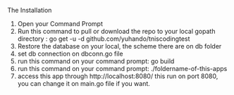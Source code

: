 The Installation
 
1. Open your Command Prompt
2. Run this command to pull or download the repo to your local gopath directory : go get -u -d github.com/yuhando/tniscodingtest
3. Restore the database on your local, the scheme there are on db folder
3. set db connection on dbconn.go file
4. run this command on your command prompt: go build
5. run this command on your command prompt: ./foldername-of-this-apps
6. access this app through http://localhost:8080/ this run on port 8080, you can change it on main.go file if you want.